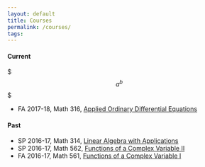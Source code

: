 ```yaml
---
layout: default
title: Courses
permalink: /courses/
tags: 
---
```


#### Current

$$$a^b$$$

- FA 2017-18, Math 316, [Applied Ordinary Differential Equations](http://math.unm.edu/~maxim/math316/)


#### Past

- SP 2016-17, Math 314, [Linear Algebra with Applications](http://math.unm.edu/~maxim/math314/)
- SP 2016-17, Math 562, [Functions of a Complex Variable II](http://math.unm.edu/~maxim/math562/)
- FA 2016-17, Math 561, [Functions of a Complex Variable I](http://math.unm.edu/~maxim/math561/)
